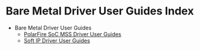 # Bare Metal Driver User Guides Index

- Bare Metal Driver User Guides
  - [PolarFire SoC MSS Driver User Guides](./polarfire-soc-mss-driver-user-guides/README.md)
  - [Soft IP Driver User Guides](./soft-ip-driver-user-guides/README.md)

